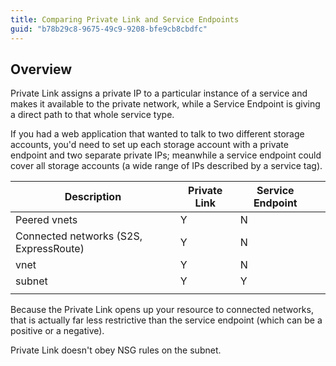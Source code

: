 ```yaml
---
title: Comparing Private Link and Service Endpoints
guid: "b78b29c8-9675-49c9-9208-bfe9cb8cbdfc"
---
```


## Overview

Private Link assigns a private IP to a particular instance of a service and makes it available to the private network, while a Service Endpoint is giving a direct path to that whole service type.

If you had a web application that wanted to talk to two different storage accounts, you'd need to set up each storage account with a private endpoint and two separate private IPs; meanwhile
a service endpoint could cover all storage accounts (a wide range of IPs described by a service tag).

|Description  | Private Link  | Service Endpoint |  |
|---------|---------|---------|---------|
| Peered vnets | Y  |  N |         |
| Connected networks (S2S, ExpressRoute) | Y  |  N |         |
| vnet     | Y | N |         |
| subnet     | Y | Y |         |
|      |         |         |         |

Because the Private Link opens up your resource to connected networks, that is actually far less restrictive than the service endpoint (which can be a positive or a negative).

Private Link doesn't obey NSG rules on the subnet.
